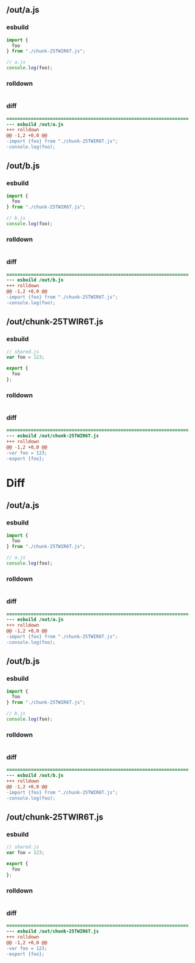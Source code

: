 ## /out/a.js
### esbuild
```js
import {
  foo
} from "./chunk-25TWIR6T.js";

// a.js
console.log(foo);
```
### rolldown
```js

```
### diff
```diff
===================================================================
--- esbuild	/out/a.js
+++ rolldown	
@@ -1,2 +0,0 @@
-import {foo} from "./chunk-25TWIR6T.js";
-console.log(foo);

```
## /out/b.js
### esbuild
```js
import {
  foo
} from "./chunk-25TWIR6T.js";

// b.js
console.log(foo);
```
### rolldown
```js

```
### diff
```diff
===================================================================
--- esbuild	/out/b.js
+++ rolldown	
@@ -1,2 +0,0 @@
-import {foo} from "./chunk-25TWIR6T.js";
-console.log(foo);

```
## /out/chunk-25TWIR6T.js
### esbuild
```js
// shared.js
var foo = 123;

export {
  foo
};
```
### rolldown
```js

```
### diff
```diff
===================================================================
--- esbuild	/out/chunk-25TWIR6T.js
+++ rolldown	
@@ -1,2 +0,0 @@
-var foo = 123;
-export {foo};

```
# Diff
## /out/a.js
### esbuild
```js
import {
  foo
} from "./chunk-25TWIR6T.js";

// a.js
console.log(foo);
```
### rolldown
```js

```
### diff
```diff
===================================================================
--- esbuild	/out/a.js
+++ rolldown	
@@ -1,2 +0,0 @@
-import {foo} from "./chunk-25TWIR6T.js";
-console.log(foo);

```
## /out/b.js
### esbuild
```js
import {
  foo
} from "./chunk-25TWIR6T.js";

// b.js
console.log(foo);
```
### rolldown
```js

```
### diff
```diff
===================================================================
--- esbuild	/out/b.js
+++ rolldown	
@@ -1,2 +0,0 @@
-import {foo} from "./chunk-25TWIR6T.js";
-console.log(foo);

```
## /out/chunk-25TWIR6T.js
### esbuild
```js
// shared.js
var foo = 123;

export {
  foo
};
```
### rolldown
```js

```
### diff
```diff
===================================================================
--- esbuild	/out/chunk-25TWIR6T.js
+++ rolldown	
@@ -1,2 +0,0 @@
-var foo = 123;
-export {foo};

```